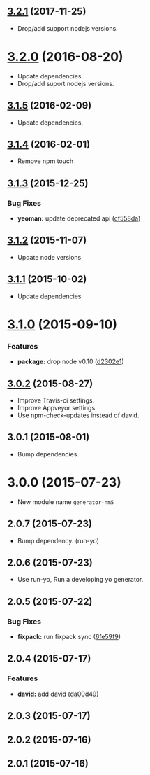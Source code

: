 <a name="3.2.1"></a>
## [3.2.1](https://github.com/pandawing/generator-nm5/compare/v3.2.0...v3.2.1) (2017-11-25)

* Drop/add support nodejs versions.

<a name="3.2.0"></a>
# [3.2.0](https://github.com/pandawing/generator-nm5/compare/v3.1.5...v3.2.0) (2016-08-20)

* Update dependencies.
* Drop/add suport nodejs versions.


<a name="3.1.5"></a>
## [3.1.5](https://github.com/pandawing/generator-nm5/compare/v3.1.4...v3.1.5) (2016-02-09)

* Update dependencies.


<a name="3.1.4"></a>
## [3.1.4](https://github.com/pandawing/generator-nm5/compare/v3.1.3...v3.1.4) (2016-02-01)

* Remove npm touch


<a name="3.1.3"></a>
## [3.1.3](https://github.com/pandawing/generator-nm5/compare/v3.1.2...v3.1.3) (2015-12-25)


### Bug Fixes

* **yeoman:** update deprecated api ([cf558da](https://github.com/pandawing/generator-nm5/commit/cf558da))



<a name="3.1.2"></a>
## [3.1.2](https://github.com/pandawing/generator-nm5/compare/v3.1.1...v3.1.2) (2015-11-07)

* Update node versions


<a name="3.1.1"></a>
## [3.1.1](https://github.com/pandawing/generator-nm5/compare/v3.1.0...v3.1.1) (2015-10-02)

* Update dependencies


<a name="3.1.0"></a>
# [3.1.0](https://github.com/pandawing/generator-nm5/compare/v3.0.2...v3.1.0) (2015-09-10)


### Features

* **package:** drop node v0.10 ([d2302e1](https://github.com/pandawing/generator-nm5/commit/d2302e1))



<a name="3.0.2"></a>
## [3.0.2](https://github.com/pandawing/generator-nm5/compare/v3.0.1...v3.0.2) (2015-08-27)

* Improve Travis-ci settings.
* Improve Appveyor settings.
* Use npm-check-updates instead of david.


<a name="3.0.1"></a>
## 3.0.1 (2015-08-01)

* Bump dependencies.


<a name="3.0.0"></a>
# 3.0.0 (2015-07-23)

* New module name `generator-nm5`


<a name="2.0.7"></a>
## 2.0.7 (2015-07-23)

* Bump dependency. (run-yo)


<a name="2.0.6"></a>
## 2.0.6 (2015-07-23)

* Use run-yo, Run a developing yo generator.


<a name="2.0.5"></a>
## 2.0.5 (2015-07-22)


### Bug Fixes

* **fixpack:** run fixpack sync ([6fe59f9](https://github.com/pandawing/generator-nm5/commit/6fe59f9))



<a name="2.0.4"></a>
## 2.0.4 (2015-07-17)


### Features

* **david:** add david ([da00d49](https://github.com/pandawing/generator-nm5/commit/da00d49))



<a name="2.0.3"></a>
## 2.0.3 (2015-07-17)




<a name="2.0.2"></a>
## 2.0.2 (2015-07-16)




<a name="2.0.1"></a>
## 2.0.1 (2015-07-16)




